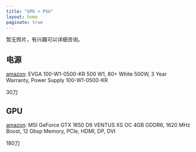 ```yaml
---
title: "GPU + PSU"
layout: home
paginate: true
---
```

暂无照片，有兴趣可以详细咨询。

## 电源

[amazon](https://www.amazon.ca/dp/B00H33SFJU?ref_=cm_sw_r_cp_ud_dp_V6BS6T727PW5SB8WS22X): EVGA 100-W1-0500-KR 500 W1, 80+ White 500W, 3 Year Warranty, Power Supply 100-W1-0500-KR

30刀

## GPU

[amazon](https://www.amazon.ca/dp/B07QPXT4NG?ref_=cm_sw_r_cp_ud_dp_1EYGZGTP2T7HJHM3A0MR): MSI GeForce GTX 1650 D6 VENTUS XS OC 4GB GDDR6, 1620 MHz Boost, 12 Gbsp Memory, PCIe, HDMI, DP, DVI

180刀

